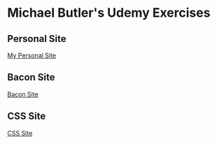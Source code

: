 # Michael Butler's Udemy Exercises

## Personal Site
[My Personal Site](https://thecyberbutler.github.io/personal-site)

## Bacon Site
[Bacon Site](https://thecyberbutler.github.io/bacon-site)

## CSS Site
[CSS Site](https://thecyberbutler.github.io/css-my-site)
